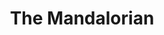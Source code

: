 ---
layout: page
title: The Mandalorian
description: A terminal version of the Jetpack Joyride. Players can dodge
            obstacles, collect coins, and fight the fierce dragon to win the game!
img: /assets/img/project-images/mando.png
importance: 3
redirect: https://github.com/mallika2011/The-Mandalorian
category: Work
---